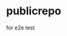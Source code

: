 # publicrepo
for e2e test




























































































































































































































































































































































































































































































































































































































































































































































































































































































































































































































































































































































































































































































































































































































































































































































































































































































































































































































































































































































































































































































































































































































